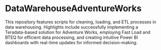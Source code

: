 # DataWarehouseAdventureWorks
This repository features scripts for cleaning, loading, and ETL processes in data warehousing. Highlights include successfully implementing a Teradata-based solution for Adventure Works, employing Fast Load and BTEQ for efficient data processing, and creating intuitive Power BI dashboards with real-time updates for informed decision-making.
